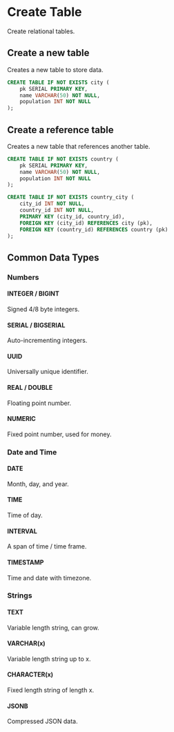 # Create Table

Create relational tables.

## Create a new table

Creates a new table to store data.

```sql
CREATE TABLE IF NOT EXISTS city (
    pk SERIAL PRIMARY KEY,
    name VARCHAR(50) NOT NULL,
    population INT NOT NULL
);
```

## Create a reference table

Creates a new table that references another table.

```sql
CREATE TABLE IF NOT EXISTS country (
    pk SERIAL PRIMARY KEY,
    name VARCHAR(50) NOT NULL,
    population INT NOT NULL
);
```

```sql
CREATE TABLE IF NOT EXISTS country_city (
    city_id INT NOT NULL,
    country_id INT NOT NULL,
    PRIMARY KEY (city_id, country_id),
    FOREIGN KEY (city_id) REFERENCES city (pk),
    FOREIGN KEY (country_id) REFERENCES country (pk)
);
```

## Common Data Types

### Numbers

#### INTEGER / BIGINT

Signed 4/8 byte integers.

#### SERIAL / BIGSERIAL

Auto-incrementing integers.

#### UUID

Universally unique identifier.

#### REAL / DOUBLE

Floating point number.

#### NUMERIC

Fixed point number, used for money.

### Date and Time

#### DATE

Month, day, and year.

#### TIME

Time of day.

#### INTERVAL

A span of time / time frame.

#### TIMESTAMP

Time and date with timezone.

### Strings

#### TEXT

Variable length string, can grow.

#### VARCHAR(x)

Variable length string up to x.

#### CHARACTER(x)

Fixed length string of length x.

#### JSONB

Compressed JSON data.
